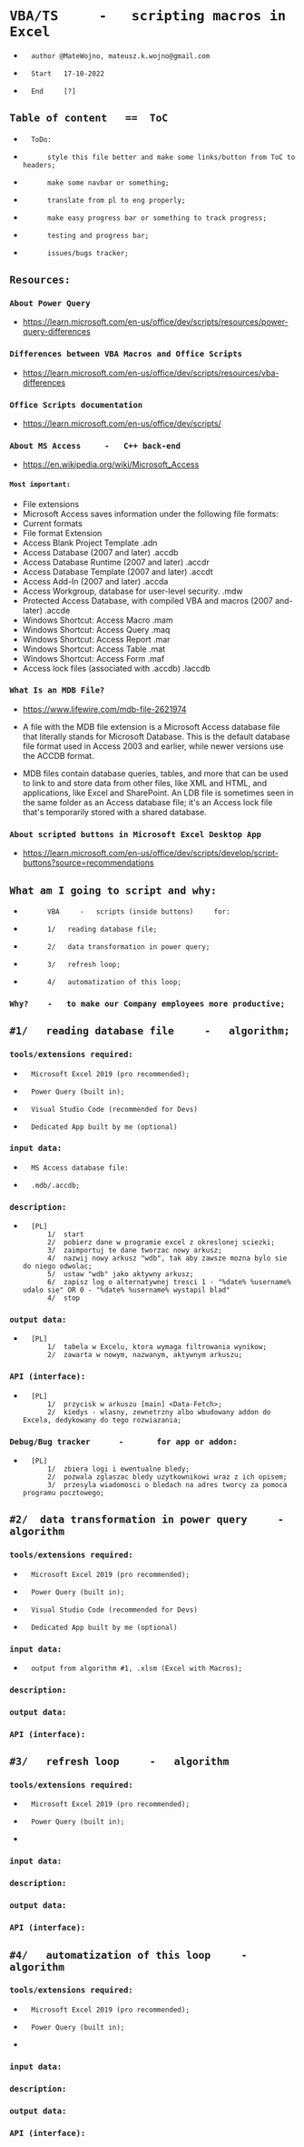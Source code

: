 #       `VBA/TS     -   scripting macros in Excel`
-       author @MateWojno, mateusz.k.wojno@gmail.com
-       Start   17-10-2022
-       End     [?]


##      `Table of content   ==  ToC`
-       ToDo:
-           style this file better and make some links/button from ToC to headers;
-           make some navbar or something;
-           translate from pl to eng properly;
-           make easy progress bar or something to track progress;
-           testing and progress bar;
-           issues/bugs tracker;

##      `Resources:`

###     `About Power Query`
*   https://learn.microsoft.com/en-us/office/dev/scripts/resources/power-query-differences

###     `Differences between VBA Macros and Office Scripts`
*   https://learn.microsoft.com/en-us/office/dev/scripts/resources/vba-differences

###     `Office Scripts documentation`
*   https://learn.microsoft.com/en-us/office/dev/scripts/

###     `About MS Access     -   C++ back-end`
*   https://en.wikipedia.org/wiki/Microsoft_Access

#### `Most important:`
-   File extensions
-   Microsoft Access saves information under the following file formats:
-   Current formats
-   File format	Extension
-   Access Blank Project Template	.adn
-   Access Database (2007 and later)	.accdb
-   Access Database Runtime (2007 and later)	.accdr
-   Access Database Template (2007 and later)	.accdt
-   Access Add-In (2007 and later)	.accda
-   Access Workgroup, database for user-level security.	.mdw
-   Protected Access Database, with compiled VBA and macros (2007 and- later)	.accde
-   Windows Shortcut: Access Macro	.mam
-   Windows Shortcut: Access Query	.maq
-   Windows Shortcut: Access Report	.mar
-   Windows Shortcut: Access Table	.mat
-   Windows Shortcut: Access Form	.maf
-   Access lock files (associated with .accdb)	.laccdb

###     `What Is an MDB File?`
-   https://www.lifewire.com/mdb-file-2621974

*   A file with the MDB file extension is a Microsoft Access database file that literally stands for Microsoft Database. This is the default database file format used in Access 2003 and earlier, while newer versions use the ACCDB format.

*   MDB files contain database queries, tables, and more that can be used to link to and store data from other files, like XML and HTML, and applications, like Excel and SharePoint. An LDB file is sometimes seen in the same folder as an Access database file; it's an Access lock file that's temporarily stored with a shared database.

###     `About scripted buttons in Microsoft Excel Desktop App`
*   https://learn.microsoft.com/en-us/office/dev/scripts/develop/script-buttons?source=recommendations  

##      `What am I going to script and why:`

*           VBA     -   scripts (inside buttons)     for:
-           1/   reading database file;
-           2/   data transformation in power query;
-           3/   refresh loop;
-           4/   automatization of this loop;

###   `Why?    -   to make our Company employees more productive;`

##      `#1/   reading database file     -   algorithm;`

###     `tools/extensions required:`
-       Microsoft Excel 2019 (pro recommended);
-       Power Query (built in);
-       Visual Studio Code (recommended for Devs)
-       Dedicated App built by me (optional)

###     `input data:`
*       MS Access database file:
-       .mdb/.accdb;

###     `description:`
-       [PL]
            1/  start
            2/  pobierz dane w programie excel z okreslonej sciezki;
            3/  zaimportuj te dane tworzac nowy arkusz;
            4/  nazwij nowy arkusz "wdb", tak aby zawsze mozna bylo sie do niego odwolac;
            5/  ustaw "wdb" jako aktywny arkusz;
            6/  zapisz log o alternatywnej tresci 1 - "%date% %username% udalo sie" OR 0 - "%date% %username% wystapil blad"
            4/  stop

###     `output data:`
-       [PL]
            1/  tabela w Excelu, ktora wymaga filtrowania wynikow;
            2/  zawarta w nowym, nazwanym, aktywnym arkuszu;

###     `API (interface):`
-       [PL]
            1/  przycisk w arkuszu [main] <Data-Fetch>;
            2/  kiedys - wlasny, zewnetrzny albo wbudowany addon do Excela, dedykowany do tego rozwiazania;

###     `Debug/Bug tracker      -       for app or addon:`
-       [PL]
            1/  zbiera logi i ewentualne bledy;
            2/  pozwala zglaszac bledy uzytkownikowi wraz z ich opisem;
            3/  przesyla wiadomosci o bledach na adres tworcy za pomoca programu pocztowego;            


##      `#2/  data transformation in power query     -   algorithm`

###     `tools/extensions required:`
-       Microsoft Excel 2019 (pro recommended);
-       Power Query (built in);
-       Visual Studio Code (recommended for Devs)
-       Dedicated App built by me (optional)

###     `input data:`
-       output from algorithm #1, .xlsm (Excel with Macros);

###     `description:`

###     `output data:`

###     `API (interface):`


##      `#3/   refresh loop     -   algorithm`

###     `tools/extensions required:`
-       Microsoft Excel 2019 (pro recommended);
-       Power Query (built in);
-        

###     `input data:`

###     `description:`

###     `output data:`

###     `API (interface):`


##      `#4/   automatization of this loop     -   algorithm`

###     `tools/extensions required:`
-       Microsoft Excel 2019 (pro recommended);
-       Power Query (built in);
-        

###     `input data:`

###     `description:`

###     `output data:`

###     `API (interface):`







